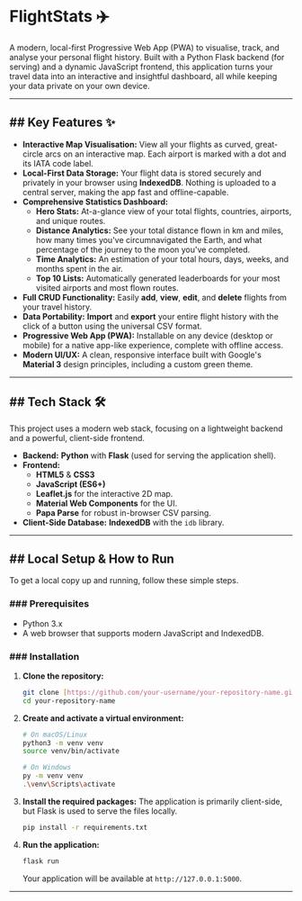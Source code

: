 # FlightStats ✈️

A modern, local-first Progressive Web App (PWA) to visualise, track, and analyse your personal flight history. Built with a Python Flask backend (for serving) and a dynamic JavaScript frontend, this application turns your travel data into an interactive and insightful dashboard, all while keeping your data private on your own device.



---

## ## Key Features ✨

* **Interactive Map Visualisation:** View all your flights as curved, great-circle arcs on an interactive map. Each airport is marked with a dot and its IATA code label.
* **Local-First Data Storage:** Your flight data is stored securely and privately in your browser using **IndexedDB**. Nothing is uploaded to a central server, making the app fast and offline-capable.
* **Comprehensive Statistics Dashboard:**
    * **Hero Stats:** At-a-glance view of your total flights, countries, airports, and unique routes.
    * **Distance Analytics:** See your total distance flown in km and miles, how many times you've circumnavigated the Earth, and what percentage of the journey to the moon you've completed.
    * **Time Analytics:** An estimation of your total hours, days, weeks, and months spent in the air.
    * **Top 10 Lists:** Automatically generated leaderboards for your most visited airports and most flown routes.
* **Full CRUD Functionality:** Easily **add**, **view**, **edit**, and **delete** flights from your travel history.
* **Data Portability:** **Import** and **export** your entire flight history with the click of a button using the universal CSV format.
* **Progressive Web App (PWA):** Installable on any device (desktop or mobile) for a native app-like experience, complete with offline access.
* **Modern UI/UX:** A clean, responsive interface built with Google's **Material 3** design principles, including a custom green theme.

---

## ## Tech Stack 🛠️

This project uses a modern web stack, focusing on a lightweight backend and a powerful, client-side frontend.

* **Backend:** **Python** with **Flask** (used for serving the application shell).
* **Frontend:**
    * **HTML5** & **CSS3**
    * **JavaScript (ES6+)**
    * **Leaflet.js** for the interactive 2D map.
    * **Material Web Components** for the UI.
    * **Papa Parse** for robust in-browser CSV parsing.
* **Client-Side Database:** **IndexedDB** with the `idb` library.

---

## ## Local Setup & How to Run

To get a local copy up and running, follow these simple steps.

### ### Prerequisites

* Python 3.x
* A web browser that supports modern JavaScript and IndexedDB.

### ### Installation

1.  **Clone the repository:**
    ```sh
    git clone [https://github.com/your-username/your-repository-name.git](https://github.com/your-username/your-repository-name.git)
    cd your-repository-name
    ```

2.  **Create and activate a virtual environment:**
    ```sh
    # On macOS/Linux
    python3 -m venv venv
    source venv/bin/activate

    # On Windows
    py -m venv venv
    .\venv\Scripts\activate
    ```

3.  **Install the required packages:**
    The application is primarily client-side, but Flask is used to serve the files locally.
    ```sh
    pip install -r requirements.txt
    ```

4.  **Run the application:**
    ```sh
    flask run
    ```
    Your application will be available at `http://127.0.0.1:5000`.

---